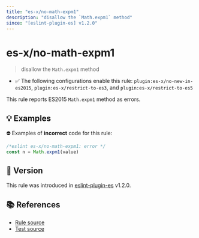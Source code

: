 ```yaml
---
title: "es-x/no-math-expm1"
description: "disallow the `Math.expm1` method"
since: "[eslint-plugin-es] v1.2.0"
---
```


# es-x/no-math-expm1
> disallow the `Math.expm1` method

- ✅ The following configurations enable this rule: `plugin:es-x/no-new-in-es2015`, `plugin:es-x/restrict-to-es3`, and `plugin:es-x/restrict-to-es5`

This rule reports ES2015 `Math.expm1` method as errors.

## 💡 Examples

⛔ Examples of **incorrect** code for this rule:

<eslint-playground type="bad">

```js
/*eslint es-x/no-math-expm1: error */
const n = Math.expm1(value)
```

</eslint-playground>

## 🚀 Version

This rule was introduced in [eslint-plugin-es] v1.2.0.

[eslint-plugin-es]: https://github.com/mysticatea/eslint-plugin-es

## 📚 References

- [Rule source](https://github.com/eslint-community/eslint-plugin-es-x/blob/master/lib/rules/no-math-expm1.js)
- [Test source](https://github.com/eslint-community/eslint-plugin-es-x/blob/master/tests/lib/rules/no-math-expm1.js)

